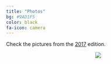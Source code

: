 ```yaml
---
title: "Photos"
bg: #9AD1F5
color: black
fa-icon: camera
---
```


Check the pictures from the <a href="https://photos.app.goo.gl/FYwQo2b8DfHTvMfn1">2017</a> edition.

<center>
<a href="https://photos.app.goo.gl/FYwQo2b8DfHTvMfn1">
<img src="https://github.com/telecombcn-dl/2017-dlcv/blob/gh-pages/img/photos/dlcv-2017.gif?raw=true">
</a>
<center>
